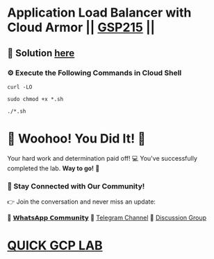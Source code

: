# Application Load Balancer with Cloud Armor || [GSP215](https://www.cloudskillsboost.google/focuses/1232?parent=catalog) ||

## 🔑 Solution [here]()

### ⚙️ Execute the Following Commands in Cloud Shell

```
curl -LO 

sudo chmod +x *.sh

./*.sh
```

# 🎉 Woohoo! You Did It! 🎉

Your hard work and determination paid off! 💻
You've successfully completed the lab. **Way to go!** 🚀

### 💬 Stay Connected with Our Community!

👉 Join the conversation and never miss an update:

💚 [𝗪𝗵𝗮𝘁𝘀𝗔𝗽𝗽 𝗖𝗼𝗺𝗺𝘂𝗻𝗶𝘁𝘆](https://chat.whatsapp.com/ECJ9h8GA3CA1ksaI9m5NrX)
📢 [Telegram Channel](https://t.me/quickgcplab)
👥 [Discussion Group](https://t.me/quickgcplabchats)

# [QUICK GCP LAB](https://www.youtube.com/@quickgcplab)